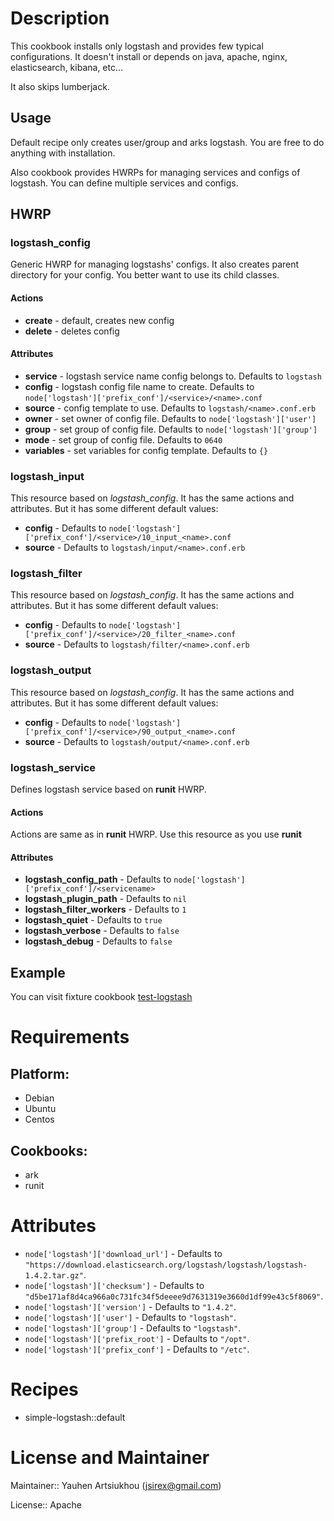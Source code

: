 # Description

This cookbook installs only logstash and provides few typical configurations.
It doesn't install or depends on java, apache, nginx, elasticsearch, kibana, etc...

It also skips lumberjack.

## Usage

Default recipe only creates user/group and arks logstash.
You are free to do anything with installation.

Also cookbook provides HWRPs for managing services and configs of logstash.
You can define multiple services and configs.

## HWRP

### logstash\_config

Generic HWRP for managing logstashs' configs. It also creates parent directory for your config.
You better want to use its child classes.

#### Actions

- **create** - default, creates new config
- **delete** - deletes config

#### Attributes

- **service** - logstash service name config belongs to. Defaults to `logstash`
- **config** - logstash config file name to create. Defaults to `node['logstash']['prefix_conf']/<service>/<name>.conf`
- **source** - config template to use. Defaults to `logstash/<name>.conf.erb`
- **owner** - set owner of config file. Defaults to `node['logstash']['user']`
- **group** - set group of config file. Defaults to `node['logstash']['group']`
- **mode** - set group of config file. Defaults to `0640`
- **variables** - set variables for config template. Defaults to `{}`

### logstash\_input

This resource based on *logstash\_config*. It has the same actions and attributes.
But it has some different default values:

- **config** - Defaults to `node['logstash']['prefix_conf']/<service>/10_input_<name>.conf`
- **source** - Defaults to `logstash/input/<name>.conf.erb`

### logstash\_filter

This resource based on *logstash\_config*. It has the same actions and attributes.
But it has some different default values:

- **config** - Defaults to `node['logstash']['prefix_conf']/<service>/20_filter_<name>.conf`
- **source** - Defaults to `logstash/filter/<name>.conf.erb`

### logstash\_output

This resource based on *logstash\_config*. It has the same actions and attributes.
But it has some different default values:

- **config** - Defaults to `node['logstash']['prefix_conf']/<service>/90_output_<name>.conf`
- **source** - Defaults to `logstash/output/<name>.conf.erb`

### logstash\_service

Defines logstash service based on **runit** HWRP.

#### Actions

Actions are same as in **runit** HWRP. Use this resource as you use **runit**

#### Attributes

- **logstash\_config\_path** - Defaults to `node['logstash']['prefix_conf']/<servicename>`
- **logstash\_plugin\_path** - Defaults to `nil`
- **logstash\_filter\_workers** - Defaults to `1`
- **logstash\_quiet** - Defaults to `true`
- **logstash\_verbose** - Defaults to `false`
- **logstash\_debug** - Defaults to `false`

## Example

You can visit fixture cookbook [test-logstash](test/fixtures/cookbooks/test-logstash)

# Requirements

## Platform:

* Debian
* Ubuntu
* Centos

## Cookbooks:

* ark
* runit

# Attributes

* `node['logstash']['download_url']` -  Defaults to `"https://download.elasticsearch.org/logstash/logstash/logstash-1.4.2.tar.gz"`.
* `node['logstash']['checksum']` -  Defaults to `"d5be171af8d4ca966a0c731fc34f5deeee9d7631319e3660d1df99e43c5f8069"`.
* `node['logstash']['version']` -  Defaults to `"1.4.2"`.
* `node['logstash']['user']` -  Defaults to `"logstash"`.
* `node['logstash']['group']` -  Defaults to `"logstash"`.
* `node['logstash']['prefix_root']` -  Defaults to `"/opt"`.
* `node['logstash']['prefix_conf']` -  Defaults to `"/etc"`.

# Recipes

* simple-logstash::default

# License and Maintainer

Maintainer:: Yauhen Artsiukhou (<jsirex@gmail.com>)

License:: Apache
